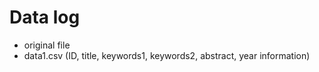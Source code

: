 # Data log
+ original file
+ data1.csv (ID, title, keywords1, keywords2, abstract, year information)
